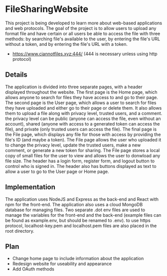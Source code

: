 # FileSharingWebsite
This project is being developed to learn more about web-based applications and web protocols. The goal
of the project is to allow users to upload any format file and have certain or all users be able to
access the file with three methods: by searching file's available to the user, by entering the file's URL
without a token, and by entering the file's URL with a token.
* https://www.ciannotfiles.xyz:444/ (444 is necessary unless using http protocol)
## Details
The application is divided into three separate pages, with a header displayed throughout the website.
The first page is the Home page, which allows anyone to search for files they have access to and go
to their page. The second page is the User page, which allows a user to search for files they have
uploaded and either go to their page or delete them. It also allows them to upload a file along with
privacy level, trusted users, and a comment. the privacy level can be public (anyone can access the file,
even without an account), shared (anyone with access to a generated token can access the file), and
private (only trusted users can access the file). The final page is the File page, which displays any
file for those with access by providing the file's ID (and maybe a token). The File page allows the
user who uploaded it to change the privacy level, update the trusted users, make a new comment, or
generate a new token for sharing. The File page stores a local copy of small files for the user to
view and allows the user to donwload any file size. The header has a login form, register form, and
logout button to control who is signed in. The header also has buttons displayed as text to allow a
user to go to the User page or Home page.
## Implementation
The application uses NodeJS and Express as the back-end and React with npm for the front-end. The
application also uses a cloud MongoDB database for managing files. Two separate .dot env files are
used to manage the variables for the front-end and the back-end (example files can be found as
example.env, but should be renamed to .env). to use https protocol, localhost-key.pem and
localhost.pem files are also placed in the root directory.
## Plan
* Change home page to include information about the application
* Redesign website for useability and appearance
* Add OAuth methods
